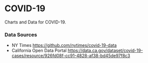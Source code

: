 # COVID-19
Charts and Data for COVID-19.

### Data Sources
* NY Times https://github.com/nytimes/covid-19-data
* California Open Data Portal https://data.ca.gov/dataset/covid-19-cases/resource/926fd08f-cc91-4828-af38-bd45de97f8c3
